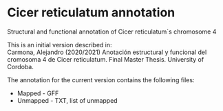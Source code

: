 # Cicer reticulatum annotation
Structural and functional annotation of Cicer reticulatum´s chromosome 4  
  
  This is an initial version described in:  
Carmona, Alejandro (2020/2021) Anotación estructural y funcional del cromosoma 4 de Cicer reticulatum. Final Master Thesis. University of Cordoba.  

The annotation for the current version contains the following files:  
  
  * Mapped - GFF  
  * Unmapped - TXT, list of unmapped 

